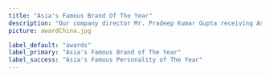 ```yaml
---
title: "Asia's Famous Brand Of The Year"
description: "Our company director Mr. Pradeep Kumar Gupta receiving Asias Famous Brand of the Year Award on behalf of our company from the Hon. Former Prime Minister of South Korea Lee Soo-Sung at a ceremony in Beijing. He was also awarded with Asia's Famous Personality of the Year Award at the ceremony"
picture: awardChina.jpg

label_default: "awards"
label_primary: "Asia's Famous Brand of The Year"
label_success: "Asia's Famous Personality of The Year"
---
```

